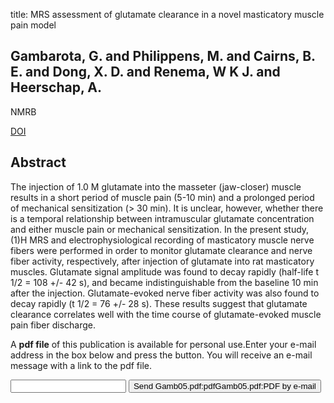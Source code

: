 title: MRS assessment of glutamate clearance in a novel masticatory muscle pain model

## Gambarota, G. and Philippens, M. and Cairns, B. E. and Dong, X. D. and Renema, W K J. and Heerschap, A.
NMRB

<a href="https://doi.org/10.1002/nbm.962">DOI</a>

## Abstract
The injection of 1.0 M glutamate into the masseter (jaw-closer) muscle results in a short period of muscle pain (5-10 min) and a prolonged period of mechanical sensitization (> 30 min). It is unclear, however, whether there is a temporal relationship between intramuscular glutamate concentration and either muscle pain or mechanical sensitization. In the present study, (1)H MRS and electrophysiological recording of masticatory muscle nerve fibers were performed in order to monitor glutamate clearance and nerve fiber activity, respectively, after injection of glutamate into rat masticatory muscles. Glutamate signal amplitude was found to decay rapidly (half-life t 1/2 = 108 +/- 42 s), and became indistinguishable from the baseline 10 min after the injection. Glutamate-evoked nerve fiber activity was also found to decay rapidly (t 1/2 = 76 +/- 28 s). These results suggest that glutamate clearance correlates well with the time course of glutamate-evoked muscle pain fiber discharge.

A <b>pdf file</b> of this publication is available for personal use.Enter your e-mail address in the box below and press the button. You will receive an e-mail message with a link to the pdf file.
<form action="sender.php">  <input type="text" name="email">  <input type="submit" value="Send Gamb05.pdf:pdfGamb05.pdf:PDF by e-mail"></form>